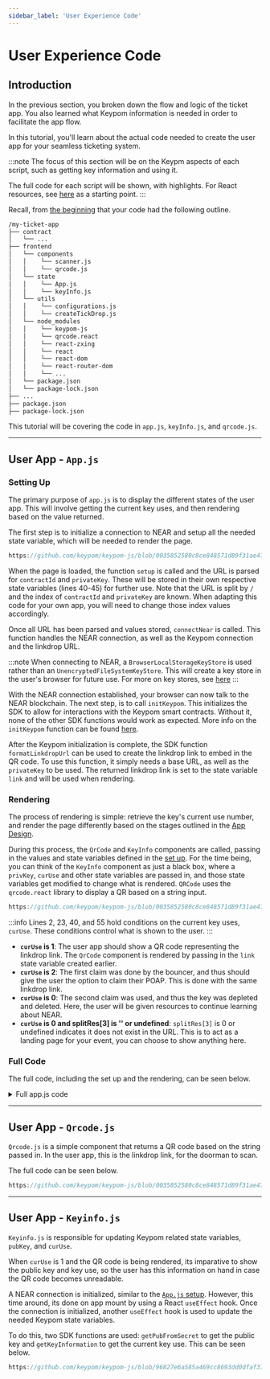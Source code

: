 ```yaml
---
sidebar_label: 'User Experience Code'
---
```

# User Experience Code

## Introduction
In the previous section, you broken down the flow and logic of the ticket app. You also learned what Keypom information is needed in order to facilitate the app flow. 

In this tutorial, you'll learn about the actual code needed to create the user app for your seamless ticketing system.

:::note
The focus of this section will be on the Keypm aspects of each script, such as getting key information and using it. 

The full code for each script will be shown, with highlights. For React resources, see [here](https://reactjs.org/docs/hello-world.html) as a starting point.
:::

Recall, from [the beginning](introduction.md) that your code had the following outline.

```bash
/my-ticket-app
├── contract
│   └── ...
├── frontend
│   └── components
│   │    └── scanner.js
│   │    └── qrcode.js
│   └── state
│   │    └── App.js
│   │    └── keyInfo.js
│   └── utils
│   │    └── configurations.js
│   │    └── createTickDrop.js
│   └── node_modules
│   │    └── keypom-js
│   │    └── qrcode.react
│   │    └── react-zxing
│   │    └── react
│   │    └── react-dom
│   │    └── react-router-dom
│   │    └── ...
│   └── package.json
│   └── package-lock.json
├── ...
├── package.json
├── package-lock.json
```

This tutorial will be covering the code in `app.js`, `keyInfo.js`, and `qrcode.js`.

---

## User App - `App.js`
### Setting Up
The primary purpose of `app.js` is to display the different states of the user app. This will involve getting the current key uses, and then rendering based on the value returned. 

The first step is to initialize a connection to NEAR and setup all the needed state variable, which will be needed to render the page. 

```jsx reference showLineNumbers
https://github.com/keypom/keypom-js/blob/0035852580c8ce848571d89f31ae47a3794414d6/docs-advanced-tutorials/ticket-app/frontend/state/App.js#L15-L59
```

When the page is loaded, the function `setup` is called and the URL is parsed for `contractId` and `privateKey`. These will be stored in their own respective state  variables (lines 40-45) for further use. Note that the URL is split by `/` and the index of `contractId` and `privateKey` are known. When adapting this code for your own app, you will need to change those index values accordingly.

Once all URL has been parsed and values stored, `connectNear` is called. This function handles the NEAR connection, as well as the Keypom connection and the linkdrop URL.

:::note 
When connecting to NEAR, a `BrowserLocalStorageKeyStore` is used rather than an `UnencryptedFileSystemKeyStore`. This will create a key store in the user's browser for future use. For more on key stores, see [here](https://docs.near.org/tools/near-api-js/quick-reference#key-store)
:::

With the NEAR connection established, your browser can now talk to the NEAR blockchain. The next step, is to call `initKeypom`. This initializes the SDK to allow for interactions with the Keypom smart contracts. Without it, none of the other SDK functions would work as expected. More info on the `initKeypom` function can be found [here](../../../keypom-sdk/modules#initkeypom).

After the Keypom initialization is complete, the SDK function `formatLinkdropUrl` can be used to create the linkdrop link to embed in the QR code. To use this function, it simply needs a base URL, as well as the `privateKey` to be used. The returned linkdrop link is set to the state variable `link` and will be used when rendering.

### Rendering

The process of rendering is simple: retrieve the key's current use number, and render the page differently based on the stages outlined in the [App Design](react-outline.md). 

During this process, the `QrCode` and `KeyInfo` components are called, passing in the values and state variables defined in the [set up](user-code.md#setting-up). For the time being, you can think of the `KeyInfo` component as just a black box, where a `privKey`, `curUse` and other state variables are passed in, and those state variables get modified to change what is rendered. `QRCode` uses the `qrcode.react` library to display a QR based on a string input.

```jsx reference showLineNumbers
https://github.com/keypom/keypom-js/blob/0035852580c8ce848571d89f31ae47a3794414d6/docs-advanced-tutorials/ticket-app/frontend/state/App.js#L61-L131
```

:::info 
Lines 2, 23, 40, and 55 hold conditions on the current key uses, `curUse`. These conditions control what is shown to the user.
:::

* **`curUse` is 1**: The user app should show a QR code representing the linkdrop link. The `QrCode` component is rendered by passing in the `link` state variable created earlier. 
* **`curUse` is 2**: The first claim was done by the bouncer, and thus should give the user the option to claim their POAP. This is done with the same linkdrop link. 
* **`curUse` is 0**: The second claim was used, and thus the key was depleted and deleted. Here, the user will be given resources to continue learning about NEAR.
* **`curUse` is 0 **and** splitRes[3] is '' or undefined**: `splitRes[3]` is 0 or undefined indicates it does not exist in the URL. This is to act as a landing page for your event, you can choose to show anything here. 

### Full Code
The full code, including the set up and the rendering, can be seen below.
<details>
<summary>Full app.js code</summary>
<p>

``` jsx reference
https://github.com/keypom/keypom-js/blob/0035852580c8ce848571d89f31ae47a3794414d6/docs-advanced-tutorials/ticket-app/frontend/state/App.js#L1-L136
```

</p>
</details>

--- 

## User App - `Qrcode.js`

`Qrcode.js` is a simple component that returns a QR code based on the string passed in. In the user app, this is the linkdrop link, for the doorman to scan. 

The full code can be seen below. 

```js reference
https://github.com/keypom/keypom-js/blob/0035852580c8ce848571d89f31ae47a3794414d6/docs-advanced-tutorials/ticket-app/frontend/components/qrcode.js#L1-L22
```

--- 

## User App - `Keyinfo.js`

`Keyinfo.js` is responsible for updating Keypom related state variables, `pubKey`, and `curUse`. 

When `curUse` is 1 and the QR code is being rendered, its imparative to show the public key and key use, so the user has this information on hand in case the QR code becomes unreadable. 

A NEAR connection is initialized, similar to the [`App.js` setup](user-code.md#setting-up). However, this time around, its done on app mount by using a React `useEffect` hook. Once the connection is initialized, another `useEffect` hook is used to update the needed Keypom state variables.

To do this, two SDK functions are used: `getPubFromSecret` to get the public key and `getKeyInformation` to get the current key use. This can be seen below. 

```js reference
https://github.com/keypom/keypom-js/blob/96827e6a585a469cc8693dd0dfaf37de312958a2/docs-advanced-tutorials/ticket-app/frontend/state/keyInfo.js#L1-L66
```


